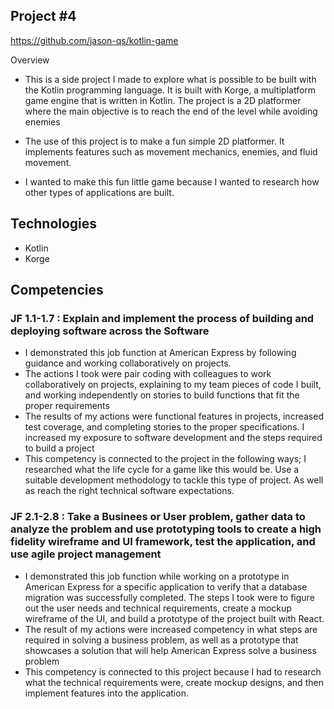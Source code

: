  ## Project #4

 https://github.com/jason-qs/kotlin-game

 Overview
 - This is a side project I made to explore what is possible to be built with the Kotlin programming language. It is built with Korge, a multiplatform game engine that is written in Kotlin. The project is a 2D platformer where the main objective is to reach the end of the level while avoiding enemies

 - The use of this project is to make a fun simple 2D platformer. It implements features such as movement mechanics, enemies, and fluid movement. 

 - I wanted to make this fun little game because I wanted to research how other types of applications are built. 

 ## Technologies
- Kotlin
- Korge

## Competencies

### JF 1.1-1.7 : Explain and implement the process of building and deploying software across the Software 

- I demonstrated this job function at American Express by following guidance and working collaboratively on projects. 
- The actions I took were pair coding with colleagues to work collaboratively on projects, explaining to my team pieces of code I built, and working independently on stories to build functions that fit the proper requirements
- The results of my actions were functional features in projects, increased test coverage, and completing stories to the proper specifications. I increased my exposure to software development and the steps required to build a project
-  This competency is connected to the project in the following ways; I researched what the life cycle for a game like this would be. Use a suitable development methodology to tackle this type of project. As well as reach the right technical software expectations.

### JF 2.1-2.8 : Take a Businees or User problem, gather data to analyze the problem and use prototyping tools to create a high fidelity wireframe and UI framework, test the application, and use agile project management

- I demonstrated this job function while working on a prototype in American Express for a specific application to verify that a database migration was successfully completed. The steps I took were to figure out the user needs and technical requirements, create a mockup wireframe of the UI, and build a prototype of the project built with React.
- The result of my actions were increased competency in what steps are required in solving a business problem, as well as a prototype that showcases a solution that will help American Express solve a business problem
- This competency is connected to this project because I had to research what the technical requirements were, create mockup designs, and then implement features into the application.

